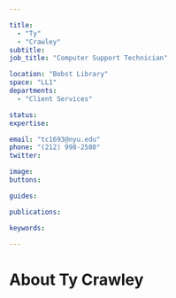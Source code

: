 ```yaml
---

title:
  - "Ty"
  - "Crawley"
subtitle: 
job_title: "Computer Support Technician"

location: "Bobst Library"
space: "LL1"
departments:
  - "Client Services"

status: 
expertise:

email: "tc1693@nyu.edu"
phone: "(212) 998-2580"
twitter: 

image: 
buttons:

guides:

publications:

keywords:

---
```


# About Ty Crawley


